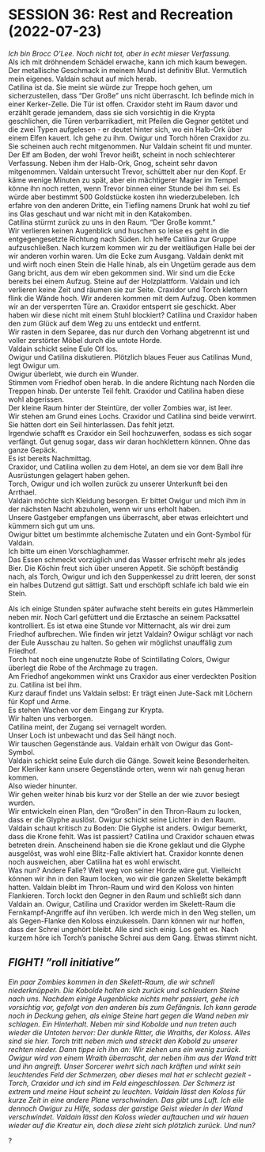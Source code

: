 <!-- Copyright 2020-2025 Dominik Jan Schott. All rights reserved. The license agreement is define in the LICENSE file in the root folder. -->
# **SESSION 36:  Rest and Recreation	(2022-07-23)**

*Ich bin Brocc O'Lee. Noch nicht tot, aber in echt mieser Verfassung.*  
Als ich mit dröhnendem Schädel erwache, kann ich mich kaum bewegen. Der metallische Geschmack in meinem Mund ist definitiv Blut. Vermutlich mein eigenes. Valdain schaut auf mich herab.  
Catilina ist da. Sie meint sie würde zur Treppe hoch gehen, um sicherzustellen, dass “Der Große” uns nicht überrascht. Ich befinde mich in einer Kerker-Zelle. Die Tür ist offen. Craxidor steht im Raum davor und erzählt gerade jemandem, dass sie sich vorsichtig in die Krypta geschlichen, die Türen verbarrikadiert, mit Pfeilen die Gegner getötet und die zwei Typen aufgelesen \- er deutet hinter sich, wo ein Halb-Ork über einem Elfen kauert. Ich gehe zu ihm. Owigur und Torch hören Craxidor zu. Sie scheinen auch recht mitgenommen. Nur Valdain scheint fit und munter.  
Der Elf am Boden, der wohl Trevor heißt, scheint in noch schlechterer Verfassung. Neben ihm der Halb-Ork, Gnog, scheint sehr davon mitgenommen. Valdain untersucht Trevor, schüttelt aber nur den Kopf. Er käme wenige Minuten zu spät, aber ein mächtigerer Magier im Tempel könne ihn noch retten, wenn Trevor binnen einer Stunde bei ihm sei. Es würde aber bestimmt 500 Goldstücke kosten ihn wiederzubeleben. Ich erfahre von den anderen Dritte, ein Tiefling namens Drunk hat wohl zu tief ins Glas geschaut und war nicht mit in den Katakomben.   
Catilina stürmt zurück zu uns in den Raum. “Der Große kommt.”  
Wir verlieren keinen Augenblick und huschen so leise es geht in die entgegengesetzte Richtung nach Süden. Ich helfe Catilina zur Gruppe aufzuschließen. Nach kurzem kommen wir zu der weitläufigen Halle bei der wir anderen vorhin waren. Um die Ecke zum Ausgang. Valdain denkt mit und wirft noch einen Stein die Halle hinab, als ein Ungetüm gerade aus dem Gang bricht, aus dem wir eben gekommen sind. Wir sind um die Ecke bereits bei einem Aufzug. Steine auf der Holzplattform. Valdain und ich verlieren keine Zeit und räumen sie zur Seite. Craxidor und Torch klettern flink die Wände hoch. Wir anderen kommen mit dem Aufzug. Oben kommen wir an der versperrten Türe an. Craxidor entsperrt sie geschickt. Aber haben wir diese nicht mit einem Stuhl blockiert? Catilina und Craxidor haben den zum Glück auf dem Weg zu uns entdeckt und entfernt.  
Wir rasten in dem Separee, das nur durch den Vorhang abgetrennt ist und voller zerstörter Möbel durch die untote Horde.  
Valdain schickt seine Eule Olf los.  
Owigur und Catilina diskutieren. Plötzlich blaues Feuer aus Catilinas Mund, legt Owigur um.  
Owigur überlebt, wie durch ein Wunder.  
Stimmen vom Friedhof oben herab. In die andere Richtung nach Norden die Treppen hinab. Der unterste Teil fehlt. Craxidor und Catilina haben diese wohl abgerissen.  
Der kleine Raum hinter der Steintüre, der voller Zombies war, ist leer.  
Wir stehen am Grund eines Lochs. Craxidor und Catilina sind beide verwirrt. Sie hätten dort ein Seil hinterlassen. Das fehlt jetzt.  
Irgendwie schafft es Craxidor ein Seil hochzuwerfen, sodass es sich sogar verfängt. Gut genug sogar, dass wir daran hochklettern können. Ohne das ganze Gepäck.  
Es ist bereits Nachmittag.  
Craxidor, und Catilina wollen zu dem Hotel, an dem sie vor dem Ball ihre Ausrüstungen gelagert haben gehen.  
Torch, Owigur und ich wollen zurück zu unserer Unterkunft bei den Arrthael.  
Valdain möchte sich Kleidung besorgen. Er bittet Owigur und mich ihm in der nächsten Nacht abzuholen, wenn wir uns erholt haben.  
Unsere Gastgeber empfangen uns überrascht, aber etwas erleichtert und kümmern sich gut um uns.  
Owigur bittet um bestimmte alchemische Zutaten und ein Gont-Symbol für Valdain.  
Ich bitte um einen Vorschlaghammer.  
Das Essen schmeckt vorzüglich und das Wasser erfrischt mehr als jedes Bier. Die Köchin freut sich über unseren Appetit. Sie schöpft beständig nach, als Torch, Owigur und ich den Suppenkessel zu dritt leeren, der sonst ein halbes Dutzend gut sättigt. Satt und erschöpft schlafe ich bald wie ein Stein.

Als ich einige Stunden später aufwache steht bereits ein gutes Hämmerlein neben mir. Noch Carl gefüttert und die Erztasche an seinem Packsattel kontrolliert. Es ist etwa eine Stunde vor Mitternacht, als wir drei zum Friedhof aufbrechen. Wie finden wir jetzt Valdain? Owigur schlägt vor nach der Eule Ausschau zu halten. So gehen wir möglichst unauffälig zum Friedhof.  
Torch hat noch eine ungenutzte Robe of Scintillating Colors, Owigur überlegt die Robe of the Archmage zu tragen.  
Am Friedhof angekommen winkt uns Craxidor aus einer verdeckten Position zu. Catilina ist bei ihm.  
Kurz darauf findet uns Valdain selbst: Er trägt einen Jute-Sack mit Löchern für Kopf und Arme.  
Es stehen Wachen vor dem Eingang zur Krypta.  
Wir halten uns verborgen.  
Catilina meint, der Zugang sei vernagelt worden.  
Unser Loch ist unbewacht und das Seil hängt noch.  
Wir tauschen Gegenstände aus. Valdain erhält von Owigur das Gont-Symbol.  
Valdain schickt seine Eule durch die Gänge. Soweit keine Besonderheiten.  
Der Kleriker kann unsere Gegenstände orten, wenn wir nah genug heran kommen.  
Also wieder hinunter.  
Wir gehen weiter hinab bis kurz vor der Stelle an der wie zuvor besiegt wurden.  
Wir entwickeln einen Plan, den “Großen” in den Thron-Raum zu locken, dass er die Glyphe auslöst. Owigur schickt seine Lichter in den Raum. Valdain schaut kritisch zu Boden: Die Glyphe ist anders. Owigur bemerkt, dass die Krone fehlt. Was ist passiert? Catilina und Craxidor schauen etwas betreten drein. Anscheinend haben sie die Krone geklaut und die Glyphe ausgelöst, was wohl eine Blitz-Falle aktiviert hat. Craxidor konnte denen noch ausweichen, aber Catilina hat es wohl erwischt.  
Was nun? Andere Falle? Weit weg von seiner Horde wäre gut. Vielleicht können wir ihn in den Raum locken, wo wir die ganzen Skelette bekämpft hatten. Valdain bleibt im Thron-Raum und wird den Koloss von hinten Flankieren. Torch lockt den Gegner in den Raum und schließt sich dann Valdain an. Owigur, Catilina und Craxidor werden im Skelett-Raum die Fernkampf-Angriffe auf ihn verüben. Ich werde mich in den Weg stellen, um als Gegen-Flanke den Koloss einzukesseln. Dann können wir nur hoffen, dass der Schrei ungehört bleibt. Alle sind sich einig. Los geht es. Nach kurzem höre ich Torch’s panische Schrei aus dem Gang. Etwas stimmt nicht.

## ***FIGHT\! ”roll initiative”***

*Ein paar Zombies kommen in den Skelett-Raum, die wir schnell niederknüppeln. Die Kobolde halten sich zurück und schleudern Steine nach uns. Nachdem einige Augenblicke nichts mehr passiert, gehe ich vorsichtig vor, gefolgt von den anderen bis zum Gefängnis. Ich kann gerade noch in Deckung gehen, als einige Steine hart gegen die Wand neben mir schlagen. Ein Hinterhalt. Neben mir sind Kobolde und nun treten auch wieder die Untoten hervor: Der dunkle Ritter, die Wraiths, der Koloss. Alles sind sie hier. Torch tritt neben mich und streckt den Kobold zu unserer rechten nieder. Dann tippe ich ihn an: Wir ziehen uns ein wenig zurück. Owigur wird von einem Wraith überrascht, der neben ihm aus der Wand tritt und ihn angreift.  Unser Sorcerer wehrt sich nach kräften und wirkt sein leuchtendes Feld der Schmerzen, aber dieses mal hat er schlecht gezielt \- Torch, Craxidor und ich sind im Feld eingeschlossen. Der Schmerz ist extrem und meine Haut scheint zu leuchten. Valdain lässt den Koloss für kurze Zeit in eine andere Plane verschwinden. Das gibt uns Luft. Ich eile dennoch Owigur zu Hilfe, sodass der garstige Geist wieder in der Wand verschwindet. Valdain lässt den Koloss wieder auftauchen und wir hauen wieder auf die Kreatur ein, doch diese zieht sich plötzlich zurück. Und nun?*

?
